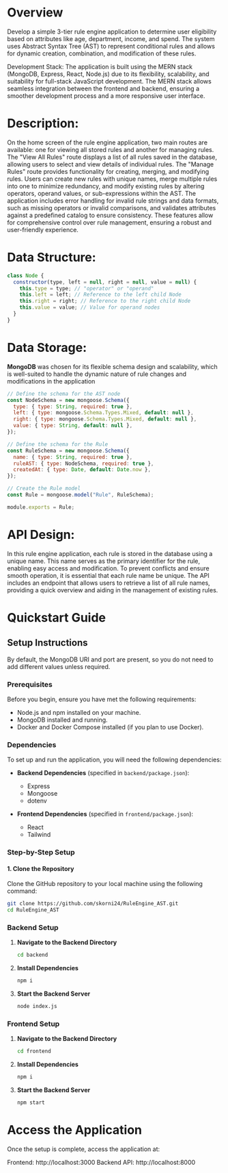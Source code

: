 # Overview

Develop a simple 3-tier rule engine application to determine user eligibility based on attributes like age, department, income, and spend. The system uses Abstract Syntax Tree (AST) to represent conditional rules and allows for dynamic creation, combination, and modification of these rules.

Development Stack: The application is built using the MERN stack (MongoDB, Express, React, Node.js) due to its flexibility, scalability, and suitability for full-stack JavaScript development. The MERN stack allows seamless integration between the frontend and backend, ensuring a smoother development process and a more responsive user interface.

# Description:

On the home screen of the rule engine application, two main routes are available: one for viewing all stored rules and another for managing rules. The "View All Rules" route displays a list of all rules saved in the database, allowing users to select and view details of individual rules. The "Manage Rules" route provides functionality for creating, merging, and modifying rules. Users can create new rules with unique names, merge multiple rules into one to minimize redundancy, and modify existing rules by altering operators, operand values, or sub-expressions within the AST. The application includes error handling for invalid rule strings and data formats, such as missing operators or invalid comparisons, and validates attributes against a predefined catalog to ensure consistency. These features allow for comprehensive control over rule management, ensuring a robust and user-friendly experience.

# Data Structure:

```javascript
class Node {
  constructor(type, left = null, right = null, value = null) {
    this.type = type; // "operator" or "operand"
    this.left = left; // Reference to the left child Node
    this.right = right; // Reference to the right child Node
    this.value = value; // Value for operand nodes
  }
}
```

# Data Storage:

**MongoDB** was chosen for its flexible schema design and scalability, which is well-suited to handle the dynamic nature of rule changes and modifications in the application

```javascript
// Define the schema for the AST node
const NodeSchema = new mongoose.Schema({
  type: { type: String, required: true },
  left: { type: mongoose.Schema.Types.Mixed, default: null },
  right: { type: mongoose.Schema.Types.Mixed, default: null },
  value: { type: String, default: null },
});

// Define the schema for the Rule
const RuleSchema = new mongoose.Schema({
  name: { type: String, required: true },
  ruleAST: { type: NodeSchema, required: true },
  createdAt: { type: Date, default: Date.now },
});

// Create the Rule model
const Rule = mongoose.model("Rule", RuleSchema);

module.exports = Rule;
```

# API Design:

In this rule engine application, each rule is stored in the database using a unique name. This name serves as the primary identifier for the rule, enabling easy access and modification. To prevent conflicts and ensure smooth operation, it is essential that each rule name be unique. The API includes an endpoint that allows users to retrieve a list of all rule names, providing a quick overview and aiding in the management of existing rules.

# Quickstart Guide

## Setup Instructions

By default, the MongoDB URI and port are present, so you do not need to add different values unless required.

### Prerequisites

Before you begin, ensure you have met the following requirements:

- Node.js and npm installed on your machine.
- MongoDB installed and running.
- Docker and Docker Compose installed (if you plan to use Docker).

### Dependencies

To set up and run the application, you will need the following dependencies:

- **Backend Dependencies** (specified in `backend/package.json`):

  - Express
  - Mongoose
  - dotenv

- **Frontend Dependencies** (specified in `frontend/package.json`):
  - React
  - Tailwind

### Step-by-Step Setup

#### 1. Clone the Repository

Clone the GitHub repository to your local machine using the following command:

```bash
git clone https://github.com/skorni24/RuleEngine_AST.git
cd RuleEngine_AST
```

### Backend Setup

1. **Navigate to the Backend Directory**

   ```bash
   cd backend
   ```

2. **Install Dependencies**
   ```bash
   npm i
   ```
3. **Start the Backend Server**
   ```bash
   node index.js
   ```

### Frontend Setup

1. **Navigate to the Backend Directory**

   ```bash
   cd frontend
   ```

2. **Install Dependencies**
   ```bash
   npm i
   ```
3. **Start the Backend Server**
   ```bash
   npm start
   ```

# Access the Application

Once the setup is complete, access the application at:

Frontend: http://localhost:3000
Backend API: http://localhost:8000
